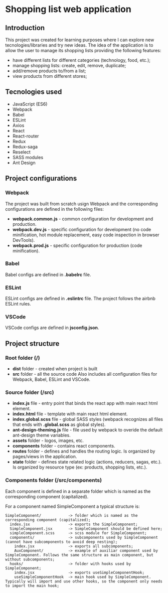 # Shopping list web application
## Introduction
This project was created for learning purposes where I can explore new tecnologies/libraries and try new ideas. The idea of the application is to allow the user to manage its shopping lists providing the following features:
- have different lists for different categories (technology, food, etc.);
- manage shopping lists: create, edit, remove, duplicate;
- add/remove products to/from a list;
- view products from different stores;

## Tecnologies used
- JavaScript (ES6)
- Webpack
- Babel
- ESLint
- Axios
- React
- React-router
- Redux
- Redux-saga
- Reselect
- SASS modules
- Ant Design

## Project configurations
### Webpack
The project was built from scratch usign Webpack and the corresponding configurations are defined in the following files:
- **webpack.common.js** - common configuration for development and production.
- **webpack.dev.js** - specific configuration for development (no code minification, hot module replacement, easy code inspection in browser DevTools).
- **webpack.prod.js** - specific configuration for production (code minification).

### Babel
Babel configs are defined in **.babelrc** file.

### ESLint
ESLint configs are defined in **.eslintrc** file. The project follows the airbnb ESLint rules.

### VSCode
VSCode configs are defined in **jsconfig.json**.


## Project structure
### Root folder (**/**)
- **dist** folder - created when project is built
- **src** folder - all the source code
Also includes all configuration files for Webpack, Babel, ESLint and VSCode.

### Source folder (**/src**)
- **index.js** file - entry point that binds the react app with main react html element.
- **index.html** file - template with main react html element. 
- **index.global.scss** file - global SASS styles (webpack recognizes all files that ends with **.global.scss** as global styles).
- **ant-design-theming.js** file - file used by webpack to overide the default ant-design theme variables.
- **assets** folder - logos, images, etc.
- **components** folder - contains react components.
- **routes** folder - defines and handles the routing logic. Is organized by pages/views in the application.
- **state** folder - defines state related logic (actions, reducers, sagas, etc.). Is organized by resource type (ex: products, shopping lists, etc.).

### Components folder (**/src/components**)
Each component is defined in a separate folder which is named as the corresponding component (capitalized).

For a component named SimpleComponent a typical structure is:


    SimpleComponent/            -> folder which is named as the corresponding component (capitalized);
      index.jsx                 -> exports the SimpleComponent;
      SimpleComponent.jsx       -> SimpleComponent should be defined here;
      simpleComponent.scss      -> scss module for SimpleComponent;
      components/               -> subcomponents used by SimpleComponent (cannot have subcomponents to avoid deep nesting);
        index.jsx               -> exports all subcomponents;
        AuxComponent/           -> example of auxiliar component used by SimpleComponent. Follows the same structure as main component, but without subcomponents;
      hooks/                    -> folder with hooks used by SimpleComponent;
        index.jsx               -> exports useSimpleComponentHook;
        useSimpleComponentHook  -> main hook used by SimpleComponent. Typically will import and use other hooks, so the component only needs to import the main hook;

